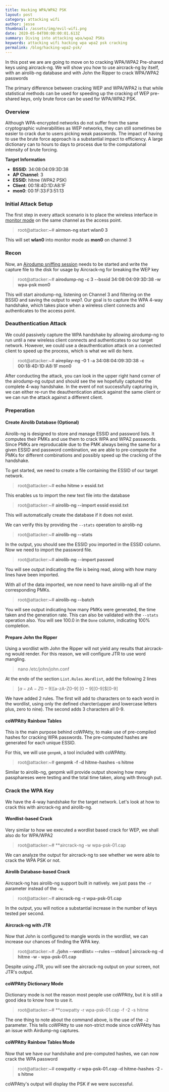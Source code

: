 ```yaml
---
title: Hacking WPA/WPA2 PSK
layout: post
category: attacking wifi
author: jesse
thumbnail: /assets/img/evil-wifi.png
date: 2020-05-04T00:00:00:01.613Z
summary: Diving into attacking wpa/wpa2 PSKs
keywords: attacking wifi hacking wpa wpa2 psk cracking
permalink: /blog/hacking-wpa2-psk/
---
```


In this post we are are going to move on to cracking WPA/WPA2 Pre-shared keys using aircrack-ng.  We will show you how to use aircrack-ng by itself, with an airolib-ng database and with John the Ripper to crack WPA/WPA2 passwords

The primary difference between cracking WEP and WPA/WPA2 is that while statistical methods can be used for speeding up the cracking of WEP pre-shared keys, only brute force can be used for WPA/WPA2 PSK.

### Overview

Although WPA-encrypted networks do not suffer from the same cryptographic vulnerabilities as WEP networks, they can still sometimes be easier to crack due to users picking weak passwords.  The impact of having to use the brute force approach is a substantial impact to efficiency.  A large dictionary can to hours to days to process due to the computational intensity of brute forcing.

**Target Information**
* **BSSID**: 34:08:04:09:3D:38
* **AP Channel**: 3
* **ESSID**: hitme (WPA2 PSK)
* **Client**: 00:18:4D:1D:A8:1F
* **mon0**: 00:1F:33:F3:51:13

### Initial Attack Setup

The first step in every attack scenario is to place the wireless interface in [monitor mode](https://lesperance.io/attacking-wifi-commands#monitor-mode) on the same channel as the access point.

> root@attacker:~# **airmon-ng start wlan0 3**

This will set **wlan0** into monitor mode as **mon0** on channel 3

### Recon

Now, an [Airodump sniffing session](https://lesperance.io/attacking-wifi-commands#scanning-networks) needs to be started and write the capture file to the disk for usage by Aircrack-ng for breaking the WEP key

> root@attacker:~# **airodump-ng -c 3 --bssid 34:08:04:09:3D:38 -w wpa-psk mon0**

This will start airodump-ng, listening on Channel 3 and filtering on the BSSID and saving the output to *wep1*.  Our goal is to capture the WPA 4-way handshake, which takes place when a wireless client connects and authenticates to the access point.

### Deauthentication Attack

We could passively capture the WPA handshake by allowing airodump-ng to run until a new wireless client connects and authenticates to our target network.  However, we could use a deauthentication attack on a connected client to speed up the process, which is what we will do here.

> root@attacker:~# **aireplay-ng -0 1 -a 34:08:04:09:3D:38 -c 00:18:4D:1D:A8:1F mon0**

After conducting the attack, you can look in the upper right hand corner of the airodump-ng output and should see the we hopefully captured the complete 4-way handshake.  In the event of not successfully capturing in, we can either re-run the deauthentication attack against the same client or we can run the attack against a different client.

### Preperation
#### Create Airolib Database (Optional)

Airolib-ng is designed to store and manage ESSID and password lists.  It computes their PMKs and use them to crack WPA and WPA2 passwords.  Since PMKs are reproducable due to the PMK always being the same for a given ESSID and password combination, we are able to pre-compute the PMKs for different combinations and possibly speed up the cracking of the handshake.

To get started, we need to create a file containing the ESSID of our target network.

> root@attacker:~# **echo hitme > essid.txt**

This enables us to import the new text file into the database

> root@attacker:~# **airolib-ng <dbName> --import essid essid.txt**

This will automatically create the database if it does not exist.

We can verify this by providing the `--stats` operation to airolib-ng

> root@attacker:~# **airolib-ng <dbName> --stats**

In the output, you should see the ESSID you imported in the ESSID column.  Now we need to import the password file.

> root@attacker:~# **airolib-ng <dbName> --import passwd <wordlist>**

You will see output indicating the file is being read, along with how many lines have been imported.

With all of the data imported, we now need to have airolib-ng all of the corresponding PMKs.

> root@attacker:~# **airolib-ng <dbName> --batch**

You will see output indicating how many PMKs were generated, the time taken and the generation rate.  This can also be validated with the `--stats` operation also.  You will see 100.0 in the `Done` column, indicating 100% completion.

#### Prepare John the Ripper

Using a wordlist with John the Ripper will not yield any results that aircrack-ng would render.  For this reason, we will configure JTR to use word mangling.

> nano /etc/john/john.conf

At the endo of the section `List.Rules.Wordlist`, add the following 2 lines

> $[a-zA-Z0-9]$[a-zA-Z0-9]
> $[0-9]$[0-9]$[0-9]

We have added 2 rules.  The first will add to characters on to each word in the wordlist, using only the defined charcter(upper and lowercase letters plus, zero to nine).  The second adds 3 characters all 0-9.

#### coWPAtty Rainbow Tables

This is the main purpose behind coWPAtty, to make use of pre-compiled hashes for cracking WPA passwords.  The pre-computed hashes are generated for each unique ESSID.

For this, we will use `genpmk`, a tool included with coWPAtty.

> root@attacker:~# **genpmk -f <wordlist> -d hitme-hashes -s hitme**

Similar to airolib-ng, genpmk will provide output showing how many passphareses were testing and the total time taken, along with through put.

### Crack the WPA Key

We have the 4-way handshake for the target network.  Let's look at how to crack this with aircrack-ng and airolib-ng.
#### Wordlist-based Crack

Very similar to how we executed a wordlist based crack for WEP, we shall also do for WPA/WPA2

> root@attacker:~# **aircrack-ng -w <worldlist> wpa-psk-01.cap

We can analyze the output for aircrack-ng to see whether we were able to crack the WPA PSK or not.

#### Airolib Database-based Crack

Aircrack-ng has airolib-ng support built in natively.  we just pass the `-r` parameter instead of the `-w`.

> root@attacker:~# **aircrack-ng -r <dbName> wpa-psk-01.cap**

In the output, you will notice a substantial increase in the number of keys tested per second.

#### Aircrack-ng with JTR

Now that John is configured to mangle words in the wordlist, we can increase our chances of finding the WPA key.

> root@attacker:~# **./john --wordlist=<wordlist> --rules --stdout | aircrack-ng -d hitme -w - wpa-psk-01.cap**

Despite using JTR, you will see the aircrack-ng output on your screen, not JTR's output.

#### coWPAtty Dictionary Mode

Dictionary mode is not the reason most people use coWPAtty, but it is still a good idea to know how to use it.

> root@attacker:~# **cowpatty -r wpa-psk-01.cap -f <wordlist> -2 -s hitme

The one thing to note about the command above, is the use of the `-2` parameter.  This tells coWPAtty to use non-strict mode since coWPAtty has an issue with Airdump-ng captures.

#### coWPAtty Rainbow Tables Mode

Now that we have our handshake and pre-computed hashes, we can now crack the WPA password

> root@attacker:~# **cowpatty -r wpa-psk-01.cap -d hitme-hashes -2 -s hitme**

coWPAtty's output will display the PSK if we were successful.
